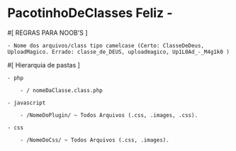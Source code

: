 # PacotinhoDeClasses Feliz *-*

#[ REGRAS PARA NOOB'S ] 

	- Nome dos arquivos/class tipo camelcase (Certo: ClasseDeDeus, UploadMagico. Errado: classe_de_DEUS, uploadmagico, Up1L0Ad_-_M4g1k0 )
	
#[ Hierarquia de pastas ]

	- php

		- / nomeDaClasse.class.php
	
	- javascript
	
		- /NomeDoPlugin/ ~ Todos Arquivos (.css, .images, .css).
	
	- css
	
		- /NomeDoCss/ ~ Todos Arquivos (.css, .images).
